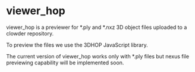 # viewer_hop

viewer_hop is a previewer for *.ply and *.nxz 3D object files uploaded to a clowder repository.

To preview the files we use the 3DHOP JavaScript library.

The current version of viewer_hop works only with *.ply files but nexus file previewing capability will
be implemented soon.